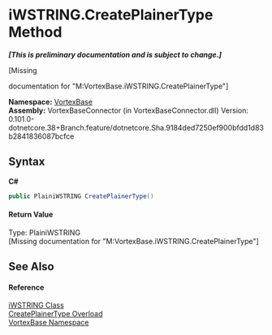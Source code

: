 # iWSTRING.CreatePlainerType Method 
 _**\[This is preliminary documentation and is subject to change.\]**_

\[Missing <summary> documentation for "M:VortexBase.iWSTRING.CreatePlainerType"\]

**Namespace:**&nbsp;<a href="N_VortexBase.md">VortexBase</a><br />**Assembly:**&nbsp;VortexBaseConnector (in VortexBaseConnector.dll) Version: 0.101.0-dotnetcore.38+Branch.feature/dotnetcore.Sha.9184ded7250ef900bfdd1d83b2841836087bcfce

## Syntax

**C#**<br />
``` C#
public PlainiWSTRING CreatePlainerType()
```


#### Return Value
Type: PlainiWSTRING<br />\[Missing <returns> documentation for "M:VortexBase.iWSTRING.CreatePlainerType"\]

## See Also


#### Reference
<a href="T_VortexBase_iWSTRING.md">iWSTRING Class</a><br /><a href="Overload_VortexBase_iWSTRING_CreatePlainerType.md">CreatePlainerType Overload</a><br /><a href="N_VortexBase.md">VortexBase Namespace</a><br />